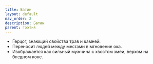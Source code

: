 ```yaml
---
title: Батин
layout: default
nav_order: 2
description: Батин
parent: Гоэтия
---
```


- Герцог, знающий свойства трав и камней.
- Переносит людей между местами в мгновение ока.
- Изображается как сильный мужчина с хвостом змеи, верхом на бледном коне.
